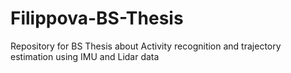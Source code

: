 # Filippova-BS-Thesis
Repository for BS Thesis about Activity recognition and trajectory estimation using IMU and Lidar data
